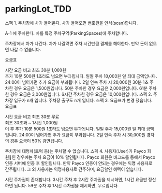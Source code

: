 # parkingLot_TDD

스펙 1.
주차장에 차가 들어온다.
차가 들어오면 번호판을 인식(scan)합니다.

A-1 에 주차한다.
차를 특정 주차구역(ParkingSpaces)에 주차합니다.

주차장에서 차가 나간다. 차가 나갈려면 주차 시간만큼 결제를 해야한다.
만약 돈이 없으면 나갈 수 없습니다.

요금표

시간	요금	비고
최초 30분	1,000원	
추가 10분	500원	1초라도 넘으면 부과됩니다.
일일 주차	10,000원	일 최대 금액입니다. 24:00이 넘어가면 추가 요금이 부과됩니다.
2일 연속 주차 시 20,000원
30분 1초 주차한 경우 요금은 1,500원입니다.
50분 주차한 경우 요금은 2,000원입니다.
61분 주차한 경우 요금은 3,000원입니다.
6시간 주차한 경우 요금은 10,000원입니다.
스펙 2.
주차장 입구가 n개 입니다.
주차장 출구도 n개 입니다.
스펙 3.
요금표가 변경 됐습니다.
요금표

시간	요금	비고
최초 30분	무료	
최초 30초과 ~ 1시간	1,000원	
이 후 추가 10분	500원	1초라도 넘으면 부과됩니다.
일일 주차	15,000원	일 최대 금액입니다. 24:00이 넘어가면 추가 요금이 부과됩니다.
2일 연속 주차 시 30,000원
경차의 경우 요금이 50% 감면됩니다.

주차장에 대형차(트럭 등)는 주차할 수 없습니다.
스펙 4.
사용자(User)가 Payco 회원인 경우에는 주차 요금이 10% 할인됩니다.
Payco 회원은 바코드를 통해서 Payco 인증 서버에 인증 후 할인됩니다.
만약 Payco 인증이 안되는 경우에는 익명 사용자로 간주됩니다.
그 외 사용자는 익명사용자로 간주하며, 요금할인 혜택이 없습니다.

시간 주차권이 존재합니다.
3시간 주차 후 2시간 주차권을 제시하면, 1시간 요금만 정산하면 됩니다.
59분 주차 후 1시간 주차권을 제시하면, 무료입니다.
